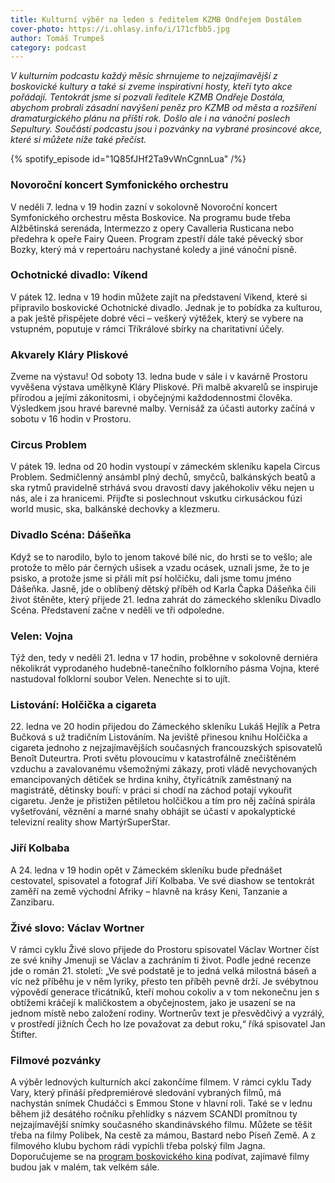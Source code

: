 ```yaml
---
title: Kulturní výběr na leden s ředitelem KZMB Ondřejem Dostálem
cover-photo: https://i.ohlasy.info/i/171cfbb5.jpg
author: Tomáš Trumpeš
category: podcast
---
```


*V kulturním podcastu každý měsíc shrnujeme to nejzajímavější z boskovické kultury a také si zveme inspirativní hosty, kteří tyto akce pořádají. Tentokrát jsme si pozvali ředitele KZMB Ondřeje Dostála, abychom probrali zásadní navýšení peněz pro KZMB od města a rozšíření dramaturgického plánu na příští rok. Došlo ale i na vánoční poslech Sepultury. Součástí podcastu jsou i pozvánky na vybrané prosincové akce, které si můžete níže také přečíst.*

{% spotify_episode id="1Q85fJHf2Ta9vWnCgnnLua" /%}

### Novoroční koncert Symfonického orchestru

V neděli 7. ledna v 19 hodin zazní v sokolovně Novoroční koncert Symfonického orchestru města Boskovice. Na programu bude třeba Alžbětinská serenáda, Intermezzo z opery Cavalleria Rusticana nebo předehra k opeře Fairy Queen. Program zpestří dále také pěvecký sbor Bozky, který má v repertoáru nachystané koledy a jiné vánoční písně. 

### Ochotnické divadlo: Víkend

V pátek 12. ledna v 19 hodin můžete zajít na představení Víkend, které si připravilo boskovické Ochotnické divadlo. Jednak je to pobídka za kulturou, a pak ještě přispějete dobré věci – veškerý výtěžek, který se vybere na vstupném, poputuje v rámci Tříkrálové sbírky na charitativní účely. 

### Akvarely Kláry Pliskové

Zveme na výstavu! Od soboty 13. ledna bude v sále i v kavárně Prostoru vyvěšena výstava umělkyně Kláry Pliskové. Při malbě akvarelů se inspiruje přírodou a jejími zákonitosmi, i obyčejnými každodennostmi člověka. Výsledkem jsou hravé barevné malby. Vernisáž za účasti autorky začíná v sobotu v 16 hodin v Prostoru.

### Circus Problem

V pátek 19. ledna od 20 hodin vystoupí v zámeckém skleníku kapela Circus Problem. Sedmičlenný ansámbl plný dechů, smyčců, balkánských beatů a ska rytmů pravidelně strhává svou dravostí davy jakéhokoliv věku nejen u nás, ale i za hranicemi. Přijďte si poslechnout vskutku cirkusáckou fúzi world music, ska, balkánské dechovky a klezmeru. 

### Divadlo Scéna: Dášeňka

Když se to narodilo, bylo to jenom takové bílé nic, do hrsti se to vešlo; ale protože to mělo pár černých ušisek a vzadu ocásek, uznali jsme, že to je psisko, a protože jsme si přáli mít psí holčičku, dali jsme tomu jméno Dášeňka. Jasně, jde o oblíbený dětský příběh od Karla Čapka Dášeňka čili život štěněte, který přijede 21. ledna zahrát do zámeckého skleníku Divadlo Scéna. Představení začne v neděli ve tři odpoledne.

### Velen: Vojna

Týž den, tedy v neděli 21. ledna v 17 hodin, proběhne v sokolovně derniéra několikrát vyprodaného hudebně-tanečního folklorního pásma Vojna, které nastudoval folklorní soubor Velen. Nenechte si to ujít.

### Listování: Holčička a cigareta

22\. ledna ve 20 hodin přijedou do Zámeckého skleníku Lukáš Hejlík a Petra Bučková s už tradičním Listováním. Na jeviště přinesou knihu Holčička a cigareta jednoho z nejzajímavějších současných francouzských spisovatelů Benoît Duteurtra. Proti světu plovoucímu v katastrofálně znečištěném vzduchu a zavalovanému všemožnými zákazy, proti vládě nevychovaných emancipovaných dětiček se hrdina knihy, čtyřicátník zaměstnaný na magistrátě, dětinsky bouří: v práci si chodí na záchod potají vykouřit cigaretu. Jenže je přistižen pětiletou holčičkou a tím pro něj začíná spirála vyšetřování, věznění a marné snahy obhájit se účastí v apokalyptické televizní reality show MartýrSuperStar. 

### Jiří Kolbaba

A 24. ledna v 19 hodin opět v Zámeckém skleníku bude přednášet cestovatel, spisovatel a fotograf Jiří Kolbaba. Ve své diashow se tentokrát zaměří na země východní Afriky – hlavně na krásy Keni, Tanzanie a Zanzibaru.

### Živé slovo: Václav Wortner

V rámci cyklu Živé slovo přijede do Prostoru spisovatel Václav Wortner číst ze své knihy Jmenuji se Václav a zachráním ti život. Podle jedné recenze jde o román 21. století: „Ve své podstatě je to jedná velká milostná báseň a víc než příběhu je v něm lyriky, přesto ten příběh pevně drží. Je svébytnou výpovědí generace třicátníků, kteří mohou cokoliv a v tom nekonečnu jen s obtížemi kráčejí k maličkostem a obyčejnostem, jako je usazení se na jednom místě nebo založení rodiny. Wortnerův text je přesvědčivý a vyzrálý, v prostředí jižních Čech ho lze považovat za debut roku,“ říká spisovatel Jan Štifter.

### Filmové pozvánky

A výběr lednových kulturních akcí zakončíme filmem. V rámci cyklu Tady Vary, který přináší předpremiérové sledování vybraných filmů, má nachystán snímek Chudáčci s Emmou Stone v hlavní roli. Také se v lednu během již desátého ročníku přehlídky s názvem SCANDI promítnou ty nejzajímavější snímky současného skandinávského filmu. Můžete se těšit třeba na filmy Polibek, Na cestě za mámou, Bastard nebo Píseň Země. A z filmového klubu bychom rádi vypíchli třeba polský film Jagna. Doporučujeme se na [program boskovického kina](https://www.kulturaboskovice.cz/kino) podívat, zajímavé filmy budou jak v malém, tak velkém sále.
